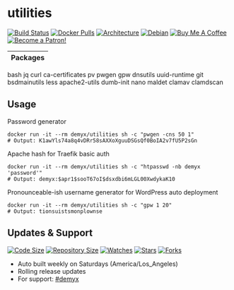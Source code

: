 # utilities
[![Build Status](https://img.shields.io/travis/demyxco/utilities?style=flat)](https://travis-ci.org/demyxco/utilities)
[![Docker Pulls](https://img.shields.io/docker/pulls/demyx/utilities?style=flat&color=blue)](https://hub.docker.com/r/demyx/utilities)
[![Architecture](https://img.shields.io/badge/linux-amd64-important?style=flat&color=blue)](https://hub.docker.com/r/demyx/utilities)
[![Debian](https://img.shields.io/badge/debian-10.5-informational?style=flat&color=blue)](https://hub.docker.com/r/demyx/utilities)
[![Buy Me A Coffee](https://img.shields.io/badge/buy_me_coffee-$5-informational?style=flat&color=blue)](https://www.buymeacoffee.com/VXqkQK5tb)
[![Become a Patron!](https://img.shields.io/badge/become%20a%20patron-$5-informational?style=flat&color=blue)](https://www.patreon.com/bePatron?u=23406156)

Packages |
------------- |
bash
jq
curl
ca-certificates
pv
pwgen
gpw
dnsutils
uuid-runtime
git
bsdmainutils
less
apache2-utils
dumb-init
nano
maldet
clamav
clamdscan

## Usage
Password generator
```
docker run -it --rm demyx/utilities sh -c "pwgen -cns 50 1"
# Output: K1awYls74a8q4vDRr58sAXXoXguuDSGsQf0BoIA2v7fU5P2sGn
```
Apache hash for Traefik basic auth
```
docker run -it --rm demyx/utilities sh -c "htpasswd -nb demyx 'password'"
# Output: demyx:$apr1$sooT67oI$dsxdbi6mLGL00XwdykaK10
```
Pronounceable-ish username generator for WordPress auto deployment
```
docker run -it --rm demyx/utilities sh -c "gpw 1 20"
# Output: tionsuistsmonplownse
```

## Updates & Support
[![Code Size](https://img.shields.io/github/languages/code-size/demyxco/utilities?style=flat&color=blue)](https://github.com/demyxco/utilities)
[![Repository Size](https://img.shields.io/github/repo-size/demyxco/utilities?style=flat&color=blue)](https://github.com/demyxco/utilities)
[![Watches](https://img.shields.io/github/watchers/demyxco/utilities?style=flat&color=blue)](https://github.com/demyxco/utilities)
[![Stars](https://img.shields.io/github/stars/demyxco/utilities?style=flat&color=blue)](https://github.com/demyxco/utilities)
[![Forks](https://img.shields.io/github/forks/demyxco/utilities?style=flat&color=blue)](https://github.com/demyxco/utilities)

* Auto built weekly on Saturdays (America/Los_Angeles)
* Rolling release updates
* For support: [#demyx](https://webchat.freenode.net/?channel=#demyx)
